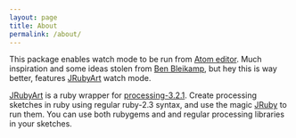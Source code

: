 ```yaml
---
layout: page
title: About
permalink: /about/
---
```


This package enables watch mode to be run from [Atom editor][atom]. Much inspiration and some ideas stolen from [Ben Bleikamp][atom-processing], but hey this is way better, features [JRubyArt][jruby_art] watch mode.

[JRubyArt][jruby_art] is a ruby wrapper for [processing-3.2.1][processing]. Create processing sketches in ruby using regular ruby-2.3 syntax, and use the magic [JRuby][jruby] to run them. You can use both rubygems and and regular processing libraries in your sketches. 

  
[processing]: https://processing.org
[atom-processing]: https://github.com/bleikamp/processing
[jruby]: https://jruby.org
[jruby_art]: https://ruby-processing.github.io/index.html
[atom]:https://atom.io/
